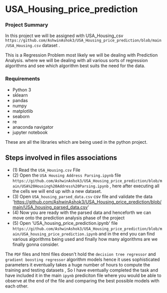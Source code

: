 # USA_Housing_price_prediction
### Project Summary 
In this project we will be assigned with USA_Housing_csv `https://github.com/AshwinAshok3/USA_Housing_price_prediction/blob/main/USA_Housing.csv` dataset .

This is a Regression Problem most likely we will be dealing with Prediction Analysis.
where we will be dealing with all various sorts of regression algorithms and see which algorithm best suits the need for the data.

### Requirements 
* Python 3
* sklearn
* pandas
* numpy
* matplotlib
* seaborn
* re
* anaconda navigator
* jupyter notebook

These are all the libraries which are being used in the python project.

## Steps involved in files associations
*  (1) Read the `USA_Housing.csv` File
*  (2) Open the `USA Housing Address Parsing.ipynb` file `https://github.com/AshwinAshok3/USA_Housing_price_prediction/blob/main/USA%20Housing%20Address%20Parsing.ipynb` , here after executing all the cells we will end up with a new dataset.
*  (3) Open `USA_housing_parsed_data.csv` csv file and validate the data 'https://github.com/AshwinAshok3/USA_Housing_price_prediction/blob/main/USA_housing_parsed_data.csv'
*  (4) Now you are ready with the parsed data and henceforth we can move onto the prediction analysis phase of the project
*  (5) Open 'USA_housing_price_prediction.ipynb' file `https://github.com/AshwinAshok3/USA_Housing_price_prediction/blob/main/USA_housing_price_prediction.ipynb` and in the end you can find various algorithms being used and finally how many algorithms are we finally gonna consider.

The `PDF` files and html files doesn't hold the `decision tree regressor` and `gradient boosting regressor` algorithm models hence it uses sophisticated parameters it eventually takes a huge number of hours to compute the training and testing datasets , So I have eventually completed the task and have included it in the main `ipynb` prediciton file where you would be able to observe at the end of the file and comparing the best possible models with each other. 



